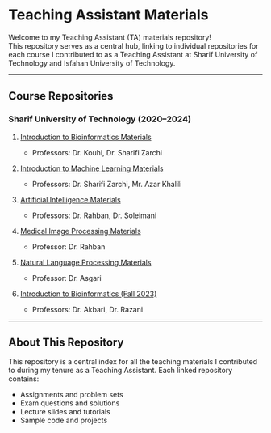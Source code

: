 # Teaching Assistant Materials  

Welcome to my Teaching Assistant (TA) materials repository!  
This repository serves as a central hub, linking to individual repositories for each course I contributed to as a Teaching Assistant at Sharif University of Technology and Isfahan University of Technology.  

---

## **Course Repositories**  

### **Sharif University of Technology (2020–2024)**  
1. [Introduction to Bioinformatics Materials](https://github.com/HadisAhmadian/bioinformatics-materials)  
   - Professors: Dr. Kouhi, Dr. Sharifi Zarchi  

2. [Introduction to Machine Learning Materials](https://github.com/HadisAhmadian/TA-materials/tree/main/ML-materials) 
   - Professors: Dr. Sharifi Zarchi, Mr. Azar Khalili  

3. [Artificial Intelligence Materials](https://github.com/HadisAhmadian/ai-teaching-materials)  
   - Professors: Dr. Rahban, Dr. Soleimani  

4. [Medical Image Processing Materials](https://github.com/HadisAhmadian/image-processing-materials)  
   - Professor: Dr. Rahban  

5. [Natural Language Processing Materials](https://github.com/HadisAhmadian/nlp-materials)  
   - Professor: Dr. Asgari  

6. [Introduction to Bioinformatics (Fall 2023)](https://github.com/HadisAhmadian/bioinformatics-fall2023-materials)  
   - Professors: Dr. Akbari, Dr. Razani  

---

## **About This Repository**  
This repository is a central index for all the teaching materials I contributed to during my tenure as a Teaching Assistant. Each linked repository contains:  
- Assignments and problem sets  
- Exam questions and solutions  
- Lecture slides and tutorials  
- Sample code and projects  

